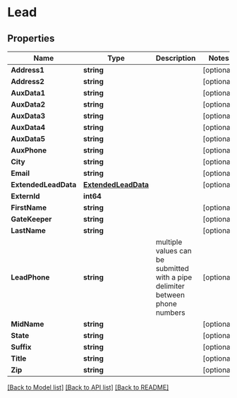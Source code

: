 # Lead

## Properties

Name | Type | Description | Notes
------------ | ------------- | ------------- | -------------
**Address1** | **string** |  | [optional] 
**Address2** | **string** |  | [optional] 
**AuxData1** | **string** |  | [optional] 
**AuxData2** | **string** |  | [optional] 
**AuxData3** | **string** |  | [optional] 
**AuxData4** | **string** |  | [optional] 
**AuxData5** | **string** |  | [optional] 
**AuxPhone** | **string** |  | [optional] 
**City** | **string** |  | [optional] 
**Email** | **string** |  | [optional] 
**ExtendedLeadData** | [**ExtendedLeadData**](ExtendedLeadData.md) |  | [optional] 
**ExternId** | **int64** |  | 
**FirstName** | **string** |  | [optional] 
**GateKeeper** | **string** |  | [optional] 
**LastName** | **string** |  | [optional] 
**LeadPhone** | **string** | multiple values can be submitted with a pipe delimiter between phone numbers | [optional] 
**MidName** | **string** |  | [optional] 
**State** | **string** |  | [optional] 
**Suffix** | **string** |  | [optional] 
**Title** | **string** |  | [optional] 
**Zip** | **string** |  | [optional] 

[[Back to Model list]](../README.md#documentation-for-models) [[Back to API list]](../README.md#documentation-for-api-endpoints) [[Back to README]](../README.md)


